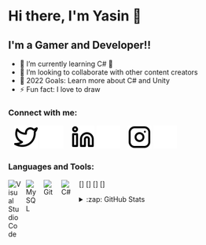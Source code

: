 # Hi there, I'm Yasin 👋 

## I'm a Gamer and Developer!!

- 🌱 I’m currently learning C# 🤣
- 👯 I’m looking to collaborate with other content creators
- 🥅 2022 Goals: Learn more about C# and Unity
- ⚡ Fun fact: I love to draw

### Connect with me:

&nbsp;&nbsp;
[![website](./img/twitter-light.svg)](https://twitter.com/marginalyas#gh-light-mode-only)
[![website](./img/twitter-dark.svg)](https://twitter.com/marginalyas#gh-dark-mode-only)
&nbsp;&nbsp;
[![website](./img/linkedin-light.svg)](https://www.linkedin.com/in/yasingul/)
[![website](./img/linkedin-dark.svg)](https://www.linkedin.com/in/yasingul/)
&nbsp;&nbsp;
[![website](./img/instagram-light.svg)](https://www.instagram.com/yasn.gl/)
[![website](./img/instagram-dark.svg)](https://www.instagram.com/yasn.gl/)

### Languages and Tools:

[<img align="left" alt="Visual Studio Code" width="26px" src="https://cdn.jsdelivr.net/gh/devicons/devicon/icons/vscode/vscode-original.svg" style="padding-right:10px;"/>]
[<img align="left" alt="MySQL" width="26px" src="https://cdn.jsdelivr.net/gh/devicons/devicon/icons/mysql/mysql-original.svg" style="padding-right:10px;"/>]
[<img align="left" alt="Git" width="26px" src="https://cdn.jsdelivr.net/gh/devicons/devicon/icons/git/git-original.svg" style="padding-right:10px;"/>]
[<img align="left" alt="C#" width="26px" src="file:///C:/Users/YAS%C4%B0N/Desktop/Yaz%C4%B1l%C4%B1m/GitHub/profile/img/c%23.svg" style="padding-right:10px;"/>]

<details>
  <summary>:zap: GitHub Stats</summary>

  <img align="left" alt="yasingul's GitHub Stats" src="https://github-readme-stats.vercel.app/api?username=yasingul&show_icons=true&hide_border=false&title_color=ff652f&icon_color=FFE400&bg_color=09131B&text_color=ffffff&border_color=0c1a25" />

</details>

[twitter]: https://twitter.com/marginalyas
[instagram]: https://www.instagram.com/yasn.gl/
[linkedin]: https://www.linkedin.com/in/yasin-g%C3%BCl-a1348610b/